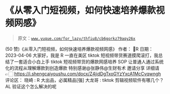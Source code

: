 # 《从零入门短视频，如何快速培养爆款视频网感》

> 原文：[`www.yuque.com/for_lazy/thfiu8/cb6gorkz79aqy26x`](https://www.yuque.com/for_lazy/thfiu8/cb6gorkz79aqy26x)

<ne-h2 id="8482a80f" data-lake-id="8482a80f"><ne-heading-ext><ne-heading-anchor></ne-heading-anchor><ne-heading-fold></ne-heading-fold></ne-heading-ext><ne-heading-content><ne-text id="u4dcdca01">(50 赞)《从零入门短视频，如何快速培养爆款视频网感》</ne-text></ne-heading-content></ne-h2> <ne-p id="ubb3e63c0" data-lake-id="ubb3e63c0"><ne-text id="uab73036f">作者： 🌈R</ne-text></ne-p> <ne-p id="uea087a2f" data-lake-id="uea087a2f"><ne-text id="u16c2a6a3">日期：2023-04-06</ne-text></ne-p> <ne-p id="u894ecd89" data-lake-id="u894ecd89"><ne-text id="u0824eb1d">大家好，我是 R</ne-text></ne-p> <ne-p id="u2ca54f5f" data-lake-id="u2ca54f5f"><ne-text id="u82453893">一直在美区 tiktok 短视频带货赛道摸爬滚打，我总结了一套适合小白上手 tiktok 短视频带货的爆款网感培养 SOP</ne-text></ne-p> <ne-p id="u744de55c" data-lake-id="u744de55c"><ne-text id="u8266f8cc">让普通人通过系统化的流程从理解爆款到创造爆款</ne-text></ne-p> <ne-p id="u4d2203b2" data-lake-id="u4d2203b2"><ne-text id="u06d43760">特别感谢@张静伟@生财有术 邀请分享</ne-text></ne-p> <ne-p id="ub29aea24" data-lake-id="ub29aea24"><ne-text id="u6d22d97e">详细请👉🏻</ne-text> [<ne-text id="u70671c15">https://i.shengcaiyoushu.com/docx/Z4jidDgTxoGYzYxcA1McCvqwngh</ne-text>](https://i.shengcaiyoushu.com/docx/Z4jidDgTxoGYzYxcA1McCvqwngh)</ne-p> <ne-hole id="u1e99a167" data-lake-id="u1e99a167"><ne-card data-card-name="hr" data-card-type="block" id="unEoK" data-event-boundary="card"><ne-p id="u7d72060a" data-lake-id="u7d72060a"><ne-text id="ub10414dc">评论区：</ne-text></ne-p> <ne-p id="u714a5277" data-lake-id="u714a5277"><ne-text id="u5b372758">晓崎 : R 大出品，必属精品[强]</ne-text> <ne-text id="u96131a6f">大龙哥 : tiktok 剪辑视频软件有哪几个？AL 验证这个怎么解决的呢</ne-text></ne-p></ne-card></ne-hole>
